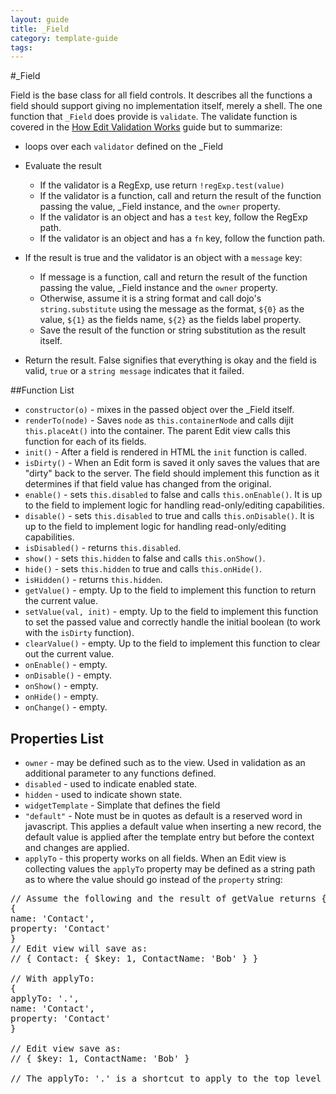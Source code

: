 ---
layout: guide
title: _Field
category: template-guide
tags: 
---
#_Field

Field is the base class for all field controls. It describes all the functions a field should support giving no implementation itself, merely a shell. The one function that `_Field` does provide is `validate`. The validate function is covered in the [How Edit Validation Works](How-Edit-Validation-Works.html) guide but to summarize:

* loops over each `validator` defined on the _Field

* Evaluate the result
   * If the validator is a RegExp, use return `!regExp.test(value)`
   * If the validator is a function, call and return the result of the function passing the value, _Field instance, and the `owner` property.
   * If the validator is an object and has a `test` key, follow the RegExp path.
   * If the validator is an object and has a `fn` key, follow the function path.

* If the result is true and the validator is an object with a `message` key:
  * If message is a function, call and return the result of the function passing the value, _Field instance and the `owner` property.
  * Otherwise, assume it is a string format and call dojo's `string.substitute` using the message as the format, `${0}` as the value, `${1}` as the fields name, `${2}` as the fields label property.
  * Save the result of the function or string substitution as the result itself.

* Return the result. False signifies that everything is okay and the field is valid, `true` or a `string message` indicates that it failed.

##Function List

* `constructor(o)` - mixes in the passed object over the _Field itself.
* `renderTo(node)` - Saves `node` as `this.containerNode` and calls dijit `this.placeAt()` into the container. The parent Edit view calls this function for each of its fields.
* `init()` - After a field is rendered in HTML the `init` function is called.
* `isDirty()` - When an Edit form is saved it only saves the values that are "dirty" back to the server. The field should implement this function as it determines if that field value has changed from the original.
* `enable()` - sets `this.disabled` to false and calls `this.onEnable()`. It is up to the field to implement logic for handling read-only/editing capabilities.
* `disable()` - sets `this.disabled` to true and calls `this.onDisable()`. It is up to the field to implement logic for handling read-only/editing capabilities.
* `isDisabled()` -  returns `this.disabled`.
* `show()` - sets `this.hidden` to false and calls `this.onShow()`.
* `hide()` - sets `this.hidden` to true and calls `this.onHide()`.
* `isHidden()` - returns `this.hidden`.
* `getValue()` - empty. Up to the field to implement this function to return the current value.
* `setValue(val, init)` - empty. Up to the field to implement this function to set the passed value and correctly handle the initial boolean (to work with the `isDirty` function).
* `clearValue()` - empty. Up to the field to implement this function to clear out the current value.
* `onEnable()` - empty.
* `onDisable()` - empty.
* `onShow()` - empty.
* `onHide()` - empty.
* `onChange()` - empty.

## Properties List
* `owner` - may be defined such as to the view. Used in validation as an additional parameter to any functions defined.
* `disabled` - used to indicate enabled state.
* `hidden` - used to indicate shown state.
* `widgetTemplate` - Simplate that defines the field
* `"default"` - Note must be in quotes as default is a reserved word in javascript. This applies a default value when inserting a new record, the default value is applied after the template entry but before the context and changes are applied.
* `applyTo` - this property works on all fields. When an Edit view is collecting values the `applyTo` property may be defined as a string path as to where the value should go instead of the `property` string:

<pre class="brush: js">
// Assume the following and the result of getValue returns {$key: 1, ContactName: 'Bob'}
{
name: 'Contact',
property: 'Contact'
}
// Edit view will save as:
// { Contact: { $key: 1, ContactName: 'Bob' } }

// With applyTo:
{
applyTo: '.',
name: 'Contact',
property: 'Contact'
}

// Edit view save as:
// { $key: 1, ContactName: 'Bob' }

// The applyTo: '.' is a shortcut to apply to the top level object being returns.
</pre>

